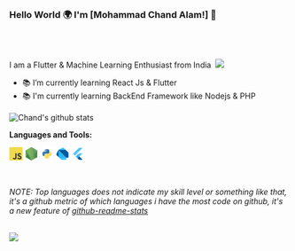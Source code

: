 ### Hello World 🌍 I'm [Mohammad Chand Alam!] 👋

<br />
<br />

I am a Flutter & Machine Learning Enthusiast from India <img width="21px" src="https://upload.wikimedia.org/wikipedia/en/thumb/4/41/Flag_of_India.svg/120px-Flag_of_India.svg.png" style="margin-left:4px"/>

- 📚 I’m currently learning React Js & Flutter
- 📚 I'm currently learning BackEnd Framework like Nodejs & PHP


<img align="center" src="https://github-readme-stats.vercel.app/api?username=amuchand47&show_icons=true&include_all_commits=true&theme=algolia" alt="Chand's github stats"/>
<br/>

**Languages and Tools:**

<code><img height="24px" src="https://raw.githubusercontent.com/github/explore/80688e429a7d4ef2fca1e82350fe8e3517d3494d/topics/javascript/javascript.png"></code>
<code><img height="24px" src="https://raw.githubusercontent.com/github/explore/80688e429a7d4ef2fca1e82350fe8e3517d3494d/topics/nodejs/nodejs.png"></code>
<code><img height="24px" src="https://raw.githubusercontent.com/github/explore/80688e429a7d4ef2fca1e82350fe8e3517d3494d/topics/python/python.png"></code>
<code><img height="24px" src="https://raw.githubusercontent.com/github/explore/80688e429a7d4ef2fca1e82350fe8e3517d3494d/topics/dart/dart.png"></code>
<code><img height="24px" src="https://raw.githubusercontent.com/github/explore/80688e429a7d4ef2fca1e82350fe8e3517d3494d/topics/flutter/flutter.png"></code>

<br/>

*NOTE: Top languages does not indicate my skill level or something like that, it's a github metric of which languages i have the most code on github, it's a new feature of [github-readme-stats](https://github.com/anuraghazra/github-readme-stats)*

<br/>

<img align="left" src="https://github-readme-stats.vercel.app/api/top-langs/?username=amuchand47&layout=compact&theme=algolia"/>
